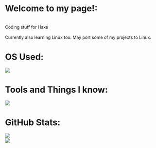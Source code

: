# Welcome to my page!:
<br>Coding stuff for Haxe<br><br>
Currently also learning Linux too. May port some of my projects to Linux.

# OS Used: 
<img src="https://skillicons.dev/icons?i=windows,arch&perline=10&theme=dark"/>



# Tools and Things I know:
<img src="https://skillicons.dev/icons?i=haxe,haxeflixel,lua&perline=10&theme=dark"/>

 

# GitHub Stats:
![](https://github-readme-streak-stats.herokuapp.com/?user=Realmzer&theme=radical&hide_border=false)<br/>
![](https://github-readme-stats.vercel.app/api/top-langs/?username=Realmzer&theme=radical&hide_border=false&include_all_commits=false&count_private=false&layout=compact)
